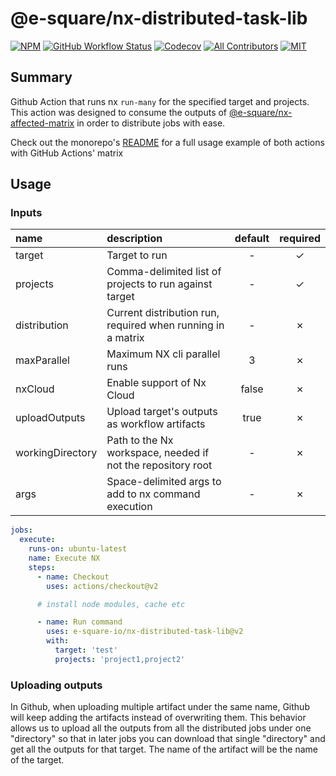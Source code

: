 # @e-square/nx-distributed-task-lib

[![NPM](https://img.shields.io/github/package-json/v/e-square-io/nx-distributed-task?&logo=npm&style=flat-square)]()
[![GitHub Workflow Status](https://img.shields.io/github/workflow/status/e-square-io/nx-github-actions/Main%20Workflow/main?event=push&logo=github&style=flat-square)](https://github.com/e-square-io/nx-github-actions/actions/workflows/main.yml)
[![Codecov](https://img.shields.io/codecov/c/github/e-square-io/nx-github-actions?logo=codecov&style=flat-square&token=PVPVUJAD1X)](https://app.codecov.io/gh/e-square-io/nx-github-actions)
[![All Contributors](https://img.shields.io/badge/all_contributors-1-orange.svg?style=flat-square)](https://github.com/e-square-io/nx-github-actions#contributors-)
[![MIT](https://img.shields.io/packagist/l/doctrine/orm.svg?style=flat-square)](https://github.com/e-square-io/nx-github-actions/blob/main/LICENSE)

## Summary

Github Action that runs nx `run-many` for the specified target and projects.  
This action was designed to consume the outputs of [@e-square/nx-affected-matrix](https://github.com/marketplace/actions/nx-affected-task) in order to distribute jobs with ease.

Check out the monorepo's [README](https://github.com/e-square-io/nx-github-actions#usage) for a full usage example of both actions with GitHub Actions' matrix

## Usage

### Inputs

| name             | description                                                 | default | required |
| :--------------- | :---------------------------------------------------------- | :-----: | :------: |
| target           | Target to run                                               |    -    | &check;  |
| projects         | Comma-delimited list of projects to run against target      |    -    | &check;  |
| distribution     | Current distribution run, required when running in a matrix |    -    | &cross;  |
| maxParallel      | Maximum NX cli parallel runs                                |    3    | &cross;  |
| nxCloud          | Enable support of Nx Cloud                                  |  false  | &cross;  |
| uploadOutputs    | Upload target's outputs as workflow artifacts               |  true   | &cross;  |
| workingDirectory | Path to the Nx workspace, needed if not the repository root |    -    | &cross;  |
| args             | Space-delimited args to add to nx command execution         |    -    | &cross;  |

```yaml
jobs:
  execute:
    runs-on: ubuntu-latest
    name: Execute NX
    steps:
      - name: Checkout
        uses: actions/checkout@v2

      # install node modules, cache etc

      - name: Run command
        uses: e-square-io/nx-distributed-task-lib@v2
        with:
          target: 'test'
          projects: 'project1,project2'
```

### Uploading outputs

In Github, when uploading multiple artifact under the same name, Github will keep adding the artifacts instead of overwriting them.
This behavior allows us to upload all the outputs from all the distributed jobs under one "directory" so that in later jobs you can download that single "directory" and get all the outputs for that target.
The name of the artifact will be the name of the target.
